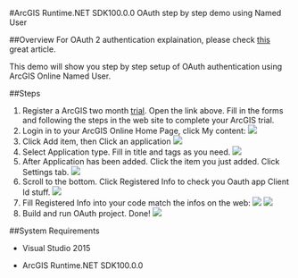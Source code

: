 #ArcGIS Runtime.NET SDK100.0.0 OAuth step by step demo using Named User

##Overview
For OAuth 2 authentication explaination, please check [this](http://www.bubblecode.net/en/2016/01/22/understanding-oauth2/) great article.

This demo will show you step by step setup of OAuth authentication using ArcGIS Online Named User.

##Steps
1. Register a ArcGIS two month [trial](http://www.esri.com/arcgis/trial). Open the link above. Fill in the forms and following the steps in the web site to complete your ArcGIS trial.
2. Login in to your ArcGIS Online Home Page, click My content:
![](https://ooo.0o0.ooo/2017/02/09/589c2651689ec.jpg)
3. Click Add item, then Click an application
![](https://ooo.0o0.ooo/2017/02/09/589c26a94c351.jpg)
4. Select Application type. Fill in title and tags as you need.
![](https://ooo.0o0.ooo/2017/02/09/589c26c1d9357.jpg)
5. After Application has been added. Click the item you just added. Click Settings tab.
![](https://ooo.0o0.ooo/2017/02/09/589c2729ae747.jpg)
6. Scroll to the bottom. Click Registered Info to check you Oauth app Client Id stuff.
![](https://ooo.0o0.ooo/2017/02/09/589c276e46c4f.jpg)
7. Fill Registered Info into your code match the infos on the web:
![](https://ooo.0o0.ooo/2017/02/09/589c27dcb4478.jpg)
![](https://ooo.0o0.ooo/2017/02/09/589c27a70117f.jpg)
8. Build and run OAuth project. Done!
![](https://ooo.0o0.ooo/2017/02/09/589c28239f45b.jpg)


##System Requirements
- Visual Studio 2015

- ArcGIS Runtime.NET SDK100.0.0
